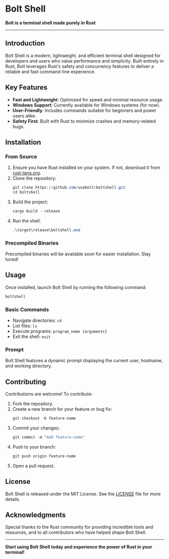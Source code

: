 # Bolt Shell

**Bolt is a terminal shell made purely in Rust**

---

## Introduction

Bolt Shell is a modern, lightweight, and efficient terminal shell designed for developers and users who value performance and simplicity. Built entirely in Rust, Bolt leverages Rust's safety and concurrency features to deliver a reliable and fast command-line experience.

## Key Features

- **Fast and Lightweight**: Optimized for speed and minimal resource usage.
- **Windows Support**: Currently available for Windows systems (for now).
- **User-Friendly**: Includes commands suitable for beginners and power users alike.
- **Safety First**: Built with Rust to minimize crashes and memory-related bugs.

## Installation

### From Source
1. Ensure you have Rust installed on your system. If not, download it from [rust-lang.org](https://www.rust-lang.org/).
2. Clone the repository:
   ```powershell
   git clone https://github.com/usebolt/boltshell.git
   cd boltshell
   ```
3. Build the project:
   ```powershell
   cargo build --release
   ```
4. Run the shell:
   ```powershell
   .\target\release\boltshell.exe
   ```

### Precompiled Binaries
Precompiled binaries will be available soon for easier installation. Stay tuned!

## Usage

Once installed, launch Bolt Shell by running the following command:
```powershell
boltshell
```

### Basic Commands
- Navigate directories: `cd`
- List files: `ls`
- Execute programs: `program_name [arguments]`
- Exit the shell: `exit`

### Prompt
Bolt Shell features a dynamic prompt displaying the current user, hostname, and working directory.

## Contributing

Contributions are welcome! To contribute:
1. Fork the repository.
2. Create a new branch for your feature or bug fix:
   ```powershell
   git checkout -b feature-name
   ```
3. Commit your changes:
   ```powershell
   git commit -m "Add feature-name"
   ```
4. Push to your branch:
   ```powershell
   git push origin feature-name
   ```
5. Open a pull request.

## License

Bolt Shell is released under the MIT License. See the [LICENSE](LICENSE) file for more details.

## Acknowledgments

Special thanks to the Rust community for providing incredible tools and resources, and to all contributors who have helped shape Bolt Shell.

---

**Start using Bolt Shell today and experience the power of Rust in your terminal!**
